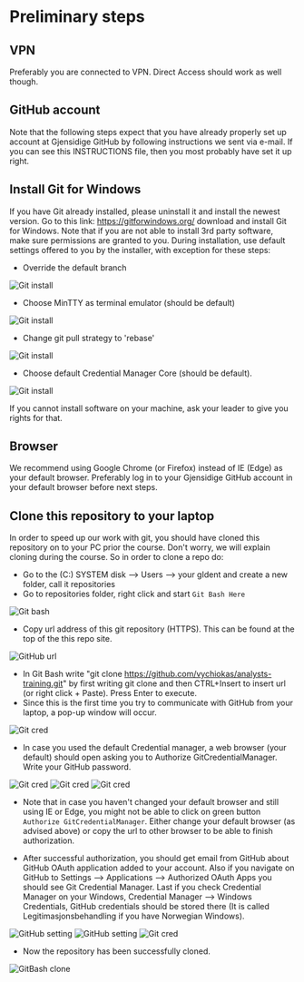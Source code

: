# Preliminary steps

## VPN

Preferably you are connected to VPN. Direct Access should work as well though.

## GitHub account
Note that the following steps expect that you have already properly set up account at Gjensidige GitHub by following instructions we sent via e-mail. If you can see this INSTRUCTIONS file, then you most probably have set it up right.

## Install Git for Windows
If you have Git already installed, please uninstall it and install the newest version. Go to this link: https://gitforwindows.org/ download and install Git for Windows. Note that if you are not able to install 3rd party software, make sure permissions are granted to you. During installation, use default settings offered to you by the installer, with
exception for these steps:

- Override the default branch

![Git install](images/git_install/git_branch.png?raw=true "Git default branch")

- Choose MinTTY as terminal emulator (should be default)

![Git install](images/git_install/git_terminal.PNG?raw=true "Git rebase")

- Change git pull strategy to 'rebase'

![Git install](images/git_install/git_rebase.png?raw=true "Git rebase")

- Choose default Credential Manager Core (should be default).

![Git install](images/git_install/git_credential_default.png?raw=true "GitCredential default")

If you cannot install software on your machine, ask your leader to give you rights for that.

## Browser

We recommend using Google Chrome (or Firefox) instead of IE (Edge) as your default browser. Preferably log in to your Gjensidige GitHub account in your default browser before next steps.

## Clone this repository to your laptop
In order to speed up our work with git, you should have cloned this repository on to your PC prior the course. Don't worry, we will explain cloning during the course.
So in order to clone a repo do:

- Go to the (C:) SYSTEM disk --> Users --> your gIdent and create a new folder, call it repositories
- Go to repositories folder, right click and start `Git Bash Here`

![Git bash](images/git_bash/git_bash_start.png?raw=true "Git bash")
- Copy url address of this git repository (HTTPS). This can be found at the top of the this repo site.

![GitHub url](images/git_github_settings/github_clone_https.png?raw=true "GitHub url")
- In Git Bash write "git clone https://github.com/vychiokas/analysts-training.git" by first writing git clone and then CTRL+Insert to insert url (or right click + Paste). Press Enter to execute.
- Since this is the first time you try to communicate with GitHub from your laptop, a pop-up window will occur.

![Git cred](images/git_credentials/github_popup_clone_default_credential.png?raw=true "GitCredential default")

- In case you used the default Credential manager, a web browser (your default) should open asking you to Authorize GitCredentialManager. Write your GitHub password.

![Git cred](images/git_credentials/github_popup_clone_default_credential_browser.png?raw=true "GitCredential auth") ![Git cred](images/git_credentials/github_popup_clone_default_credential_browser_password.png?raw=true "GitCredential password") ![Git cred](images/git_credentials/github_popup_clone_default_credential_browser_success.png?raw=true "GitCredential success")

- Note that in case you haven't changed your default browser and still using IE or Edge, you might not be able to click on green button `Authorize GitCredentialManager`. Either change your default browser (as advised above) or copy the url to other browser to be able to finish authorization.

- After successful authorization, you should get email from GitHub about GitHub OAuth application added to your account. Also if you navigate on GitHub to Settings --> Applications --> Authorized OAuth Apps you should see Git Credential Manager. Last if you check Credential Manager on your Windows, Credential Manager --> Windows Credentials, GitHub credentials should be stored there (It is called Legitimasjonsbehandling if you have Norwegian Windows).

![GitHub setting](images/git_github_settings/github_settings.png?raw=true "GitHub setting") ![GitHub setting](images/git_github_settings/github_settings_applicatins_oauth.png?raw=true "GitHub OAuth") ![Git cred](images/git_credentials/win_cred_manager_github.png?raw=true "GitCredential success")

- Now the repository has been successfully cloned.

![GitBash clone](images/git_bash/git_clone_successful.png?raw=true "GitBash clone")

